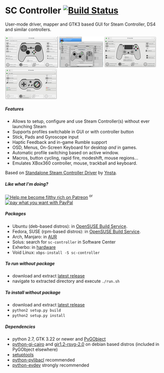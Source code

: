 SC Controller [![Build Status](https://travis-ci.org/kozec/sc-controller.svg?branch=master)](https://travis-ci.org/kozec/sc-controller)
=============

User-mode driver, mapper and GTK3 based GUI for Steam Controller, DS4 and similar controllers.

[![screenshot1](docs/screenshot1-tn.png?raw=true)](docs/screenshot1.png?raw=true)
[![screenshot2](docs/screenshot2-tn.png?raw=true)](docs/screenshot2.png?raw=true)
[![screenshot3](docs/screenshot3-tn.png?raw=true)](docs/screenshot3.png?raw=true)
[![screenshot3](docs/screenshot4-tn.png?raw=true)](docs/screenshot4.png?raw=true)

##### Features
- Allows to setup, configure and use Steam Controller(s) without ever launching Steam
- Supports profiles switchable in GUI or with controller button
- Stick, Pads and Gyroscope input
- Haptic Feedback and in-game Rumble support
- OSD, Menus, On-Screen Keyboard for desktop *and* in games.
- Automatic profile switching based on active window.
- Macros, button cycling, rapid fire, modeshift, mouse regions...
- Emulates XBox360 controller, mouse, trackball and keyboard.

Based on [Standalone Steam Controller Driver](https://github.com/ynsta/steamcontroller) by [Ynsta](https://github.com/ynsta).

##### Like what I'm doing?

[![Help me become filthy rich on Patreon](https://img.shields.io/badge/Help_me_become_filthy_rich_on-Patreon-Orange.svg)](https://www.patreon.com/kozec) <sup>or</sup> [![pay what you want with PayPal](https://img.shields.io/badge/pay_what_you_want_with-Paypal-yellow.svg)](https://www.paypal.com/cgi-bin/webscr?cmd=_donations&business=77DQD3L9K8RPU&lc=SK&item_name=kozec&item_number=scc&currency_code=EUR&bn=PP%2dDonationsBF%3abtn_donate_LG%2egif%3aNonHosted)
##### Packages
- Ubuntu (deb-based distros): in [OpenSUSE Build Service](http://software.opensuse.org/download.html?project=home%3Akozec&package=sc-controller).
- Fedora, SUSE (rpm-based distros): in [OpenSUSE Build Service](http://software.opensuse.org/download.html?project=home%3Akozec&package=sc-controller).
- Arch, Manjaro: in [AUR](https://aur.archlinux.org/packages/sc-controller-git/)
- Solus: search for `sc-controller` in Software Center
- Exherbo: in [hardware](https://git.exherbo.org/summer/packages/input/sc-controller)
- Void Linux: `xbps-install -S sc-controller`

##### To run without package
- download and extract [latest release](https://github.com/kozec/sc-controller/releases/latest)
- navigate to extracted directory and execute `./run.sh`

##### To install without package
- download and extract  [latest release](https://github.com/kozec/sc-controller/releases/latest)
- `python2 setup.py build`
- `python2 setup.py install`


##### Dependencies
- python 2.7, GTK 3.22 or newer and [PyGObject](https://live.gnome.org/PyGObject)
- [python-gi-cairo](https://packages.debian.org/sid/python-gi-cairo) and [gir1.2-rsvg-2.0](https://packages.debian.org/sid/gir1.2-rsvg-2.0) on debian based distros (included in PyGObject elsewhere)
- [setuptools](https://pypi.python.org/pypi/setuptools)
- [python-pylibacl](http://pylibacl.k1024.org/) recommended
- [python-evdev](https://python-evdev.readthedocs.io/en/latest/) strongly recommended
